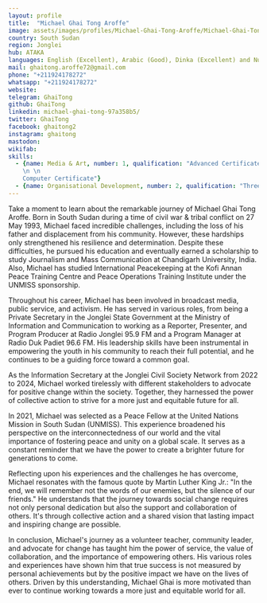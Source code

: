 ```yaml
---
layout: profile
title:  "Michael Ghai Tong Aroffe"
image: assets/images/profiles/Michael-Ghai-Tong-Aroffe/Michael-Ghai-Tong-Aroffe.JPG
country: South Sudan
region: Jonglei
hub: ATAKA
languages: English (Excellent), Arabic (Good), Dinka (Excellent) and Nuer (Excellent)
mail: ghaitong.aroffe72@gmail.com
phone: "+211924178272"
whatsapp: "+211924178272"
website: 
telegram: GhaiTong
github: GhaiTong
linkedin: michael-ghai-tong-97a358b5/
twitter: GhaiTong
facebook: ghaitong2
instagram: ghaitong
mastodon: 
wikifab:
skills:
  - {name: Media & Art, number: 1, qualification: "Advanced Certificate in Journalism ([Example 1](https://m.facebook.com/story.php?story_fbid=1999960270231902&id=100006538441921), [Example 2](https://m.facebook.com/story.php?story_fbid=1977964945764768&id=100006538441921), [Example 3](https://m.facebook.com/story.php?story_fbid=1981076918786904&id=100006538441921))
    \n \n
    Computer Certificate"}
  - {name: Organisational Development, number: 2, qualification: "Three months certificate in Organisational management ([Example 1](https://m.facebook.com/story.php?story_fbid=2246745855553341&id=100006538441921))"}
---
```

Take a moment to learn about the remarkable journey of Michael Ghai Tong Aroffe. Born in South Sudan during a time of civil war & tribal conflict on 27 May 1993, Michael faced incredible challenges, including the loss of his father and displacement from his community. However, these hardships only strengthened his resilience and determination. Despite these difficulties, he pursued his education and eventually earned a scholarship to study Journalism and Mass Communication at Chandigarh University, India. Also, Michael has studied International Peacekeeping at the Kofi Annan Peace Training Centre and Peace Operations Training Institute under the UNMISS sponsorship.

Throughout his career, Michael has been involved in broadcast media, public service, and activism. He has served in various roles, from being a Private Secretary in the Jonglei State Government at the Ministry of Information and Communication to working as a Reporter, Presenter, and Program Producer at Radio Jonglei 95.9 FM and a Program Manager at Radio Duk Padiet 96.6 FM. His leadership skills have been instrumental in empowering the youth in his community to reach their full potential, and he continues to be a guiding force toward a common goal.

As the Information Secretary at the Jonglei Civil Society Network from 2022 to 2024, Michael worked tirelessly with different stakeholders to advocate for positive change within the society. Together, they harnessed the power of collective action to strive for a more just and equitable future for all.

In 2021, Michael was selected as a Peace Fellow at the United Nations Mission in South Sudan (UNMISS). This experience broadened his perspective on the interconnectedness of our world and the vital importance of fostering peace and unity on a global scale. It serves as a constant reminder that we have the power to create a brighter future for generations to come.

Reflecting upon his experiences and the challenges he has overcome, Michael resonates with the famous quote by Martin Luther King Jr.: "In the end, we will remember not the words of our enemies, but the silence of our friends." He understands that the journey towards social change requires not only personal dedication but also the support and collaboration of others. It's through collective action and a shared vision that lasting impact and inspiring change are possible.

In conclusion, Michael's journey as a volunteer teacher, community leader, and advocate for change has taught him the power of service, the value of collaboration, and the importance of empowering others. His various roles and experiences have shown him that true success is not measured by personal achievements but by the positive impact we have on the lives of others. Driven by this understanding, Michael Ghai is more motivated than ever to continue working towards a more just and equitable world for all.

